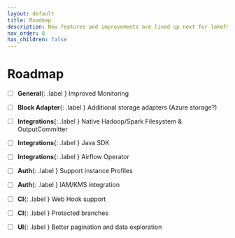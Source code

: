 ```yaml
---
layout: default
title: Roadmap
description: New features and improvements are lined up next for lakeFS. We would love you to be part of building lakeFS’s roadmap.
nav_order: 8
has_children: false
---
```


# Roadmap

- [ ] **General**{: .label } Improved Monitoring
- [ ] **Block Adapter**{: .label } Additional storage adapters (Azure storage?)
- [ ] **Integrations**{: .label } Native Hadoop/Spark Filesystem & OutputCommitter
- [ ] **Integrations**{: .label } Java SDK
- [ ] **Integrations**{: .label } Airflow Operator
- [ ] **Auth**{: .label } Support instance Profiles
- [ ] **Auth**{: .label } IAM/KMS integration
- [ ] **CI**{: .label } Web Hook support
- [ ] **CI**{: .label } Protected branches
- [ ] **UI**{: .label } Better pagination and data exploration

